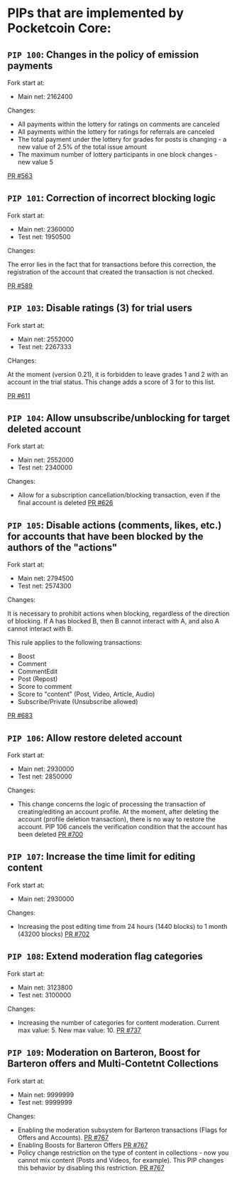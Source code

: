 # PIPs that are implemented by Pocketcoin Core:


## `PIP 100`: Changes in the policy of emission payments

Fork start at:
- Main net: 2162400

Changes:
- All payments within the lottery for ratings on comments are canceled
- All payments within the lottery for ratings for referrals are canceled
- The total payment under the lottery for grades for posts is changing - a new value of 2.5% of the total issue amount
- The maximum number of lottery participants in one block changes - new value 5

[PR #563](https://github.com/pocketnetteam/pocketnet.core/pull/563)

## `PIP 101`: Correction of incorrect blocking logic

Fork start at:
- Main net: 2360000
- Test net: 1950500

Changes:

The error lies in the fact that for transactions before this correction, the registration of the account that created the transaction is not checked.

[PR #589](https://github.com/pocketnetteam/pocketnet.core/pull/589)


## `PIP 103`: Disable ratings (3) for trial users

Fork start at:
- Main net: 2552000
- Test net: 2267333

CHanges:

At the moment (version 0.21), it is forbidden to leave grades 1 and 2 with an account in the trial status. This change adds a score of 3 for to this list.

[PR #611](https://github.com/pocketnetteam/pocketnet.core/pull/611)


## `PIP 104`: Allow unsubscribe/unblocking for target deleted account

Fork start at:
- Main net: 2552000
- Test net: 2340000

Changes:
- Allow for a subscription cancellation/blocking transaction, even if the final account is deleted [PR #626](https://github.com/pocketnetteam/pocketnet.core/pull/626)


## `PIP 105`: Disable actions (comments, likes, etc.) for accounts that have been blocked by the authors of the "actions"

Fork start at:
- Main net: 2794500
- Test net: 2574300

Changes:

It is necessary to prohibit actions when blocking, regardless of the direction of blocking. If A has blocked B, then B cannot interact with A, and also A cannot interact with B.

This rule applies to the following transactions:
- Boost
- Comment
- CommentEdit
- Post (Repost)
- Score to comment
- Score to "content" (Post, Video, Article, Audio)
- Subscribe/Private (Unsubscribe allowed)

[PR #683](https://github.com/pocketnetteam/pocketnet.core/pull/683)


## `PIP 106`: Allow restore deleted account

Fork start at:
- Main net: 2930000
- Test net: 2850000

Changes:
- This change concerns the logic of processing the transaction of creating/editing an account profile. At the moment, after deleting the account (profile deletion transaction), there is no way to restore the account. PIP 106 cancels the verification condition that the account has been deleted [PR #700](https://github.com/pocketnetteam/pocketnet.core/pull/700)


## `PIP 107`: Increase the time limit for editing content

Fork start at:
- Main net: 2930000

Changes:
- Increasing the post editing time from 24 hours (1440 blocks) to 1 month (43200 blocks) [PR #702](https://github.com/pocketnetteam/pocketnet.core/pull/702)


## `PIP 108`: Extend moderation flag categories

Fork start at:
- Main net: 3123800
- Test net: 3100000

Changes:
- Increasing the number of categories for content moderation. Current max value: 5. New max value: 10. [PR #737](https://github.com/pocketnetteam/pocketnet.core/pull/737)


## `PIP 109`: Moderation on Barteron, Boost for Barteron offers and Multi‐Contetnt Collections

Fork start at:
- Main net: 9999999
- Test net: 9999999

Changes:
- Enabling the moderation subsystem for Barteron transactions (Flags for Offers and Accounts). [PR #767](https://github.com/pocketnetteam/pocketnet.core/pull/767)
- Enabling Boosts for Barteron Offers [PR #767](https://github.com/pocketnetteam/pocketnet.core/pull/767)
- Policy change restriction on the type of content in collections - now you cannot mix content (Posts and Videos, for example). This PIP changes this behavior by disabling this restriction. [PR #767](https://github.com/pocketnetteam/pocketnet.core/pull/767)